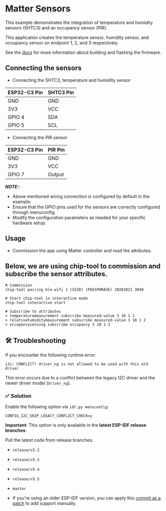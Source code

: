 # Matter Sensors

This example demonstrates the integration of temperature and humidity sensors (SHTC3)
and an occupancy sensor (PIR). 

This application creates the temperature sensor, humidity sensor, and occupancy sensor
on endpoint 1, 2, and 3 respectively.

See the [docs](https://docs.espressif.com/projects/esp-matter/en/latest/esp32/developing.html)
for more information about building and flashing the firmware.

## Connecting the sensors

- Connecting the SHTC3, temperature and humidity sensor

| ESP32-C3 Pin | SHTC3 Pin |
|--------------|-----------|
| GND          | GND       |
| 3V3          | VCC       |
| GPIO 4       | SDA       |
| GPIO 5       | SCL       |

- Connecting the PIR sensor

| ESP32-C3 Pin | PIR Pin |
|--------------|---------|
| GND          | GND     |
| 3V3          | VCC     |
| GPIO 7       | Output  |

**_NOTE:_**:
- Above mentioned wiring connection is configured by default in the example.
- Ensure that the GPIO pins used for the sensors are correctly configured through menuconfig.
- Modify the configuration parameters as needed for your specific hardware setup.

## Usage

- Commission the app using Matter controller and read the attributes.

Below, we are using chip-tool to commission and subscribe the sensor attributes.
- 
```
# Commission
chip-tool pairing ble-wifi 1 (SSID) (PASSPHRASE) 20202021 3840

# Start chip-tool in interactive mode
chip-tool interactive start

# Subscribe to attributes
> temperaturemeasurement subscribe measured-value 3 10 1 1
> relativehumiditymeasurement subscribe measured-value 3 10 1 2
> occupancysensing subscribe occupancy 3 10 1 3
```

## 🛠️ Troubleshooting

If you encounter the following runtime error:

`
i2c: CONFLICT! driver_ng is not allowed to be used with this old driver
`

This error occurs due to a conflict between the legacy I2C driver and the newer driver model (`driver_ng`).

### ✅ Solution

Enable the following option via `idf.py menuconfig`:

`CONFIG_I2C_SKIP_LEGACY_CONFLICT_CHECK=y`


**Important**: This option is only available in the **latest ESP-IDF release branches**:

Pull the latest code from release branches.

- `release/v5.2`
- `release/v5.3`
- `release/v5.4`
- `release/v5.5`
- `master`

- If you're using an older ESP-IDF version, you can apply this [commit as a patch](https://github.com/espressif/esp-idf/commit/466328cd7e4c90c749a406d2bcee73f782ac0016) to add support manually.
